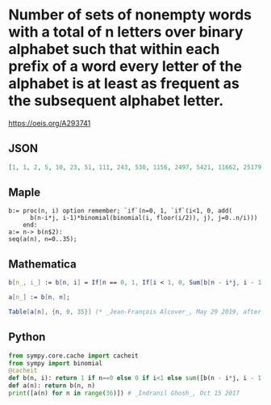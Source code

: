 # Number of sets of nonempty words with a total of n letters over binary alphabet such that within each prefix of a word every letter of the alphabet is at least as frequent as the subsequent alphabet letter\.
https://oeis.org/A293741
## JSON
```JSON
[1, 1, 2, 5, 10, 23, 51, 111, 243, 530, 1156, 2497, 5421, 11662, 25179, 53991, 116035, 248025, 531045, 1131943, 2415495, 5135914, 10927905, 23182313, 49199819, 104154950, 220543471, 465997148, 984704560, 2076988713, 4380764650, 9225209928, 19424814305]
```
## Maple
```Maple
b:= proc(n, i) option remember; `if`(n=0, 1, `if`(i<1, 0, add(
      b(n-i*j, i-1)*binomial(binomial(i, floor(i/2)), j), j=0..n/i)))
    end:
a:= n-> b(n$2):
seq(a(n), n=0..35);
```
## Mathematica
```Mathematica
b[n_, i_] := b[n, i] = If[n == 0, 1, If[i < 1, 0, Sum[b[n - i*j, i - 1]* Binomial[Binomial[i, Floor[i/2]], j], {j, 0, n/i}]]];
```
```Mathematica
a[n_] := b[n, n];
```
```Mathematica
Table[a[n], {n, 0, 35}] (* _Jean-François Alcover_, May 29 2019, after _Alois P. Heinz_ *)
```
## Python
```Python
from sympy.core.cache import cacheit
from sympy import binomial
@cacheit
def b(n, i): return 1 if n==0 else 0 if i<1 else sum([b(n - i*j, i - 1)*binomial(binomial(i, i//2), j) for j in range(n//i + 1)])
def a(n): return b(n, n)
print([a(n) for n in range(36)]) # _Indranil Ghosh_, Oct 15 2017
```
